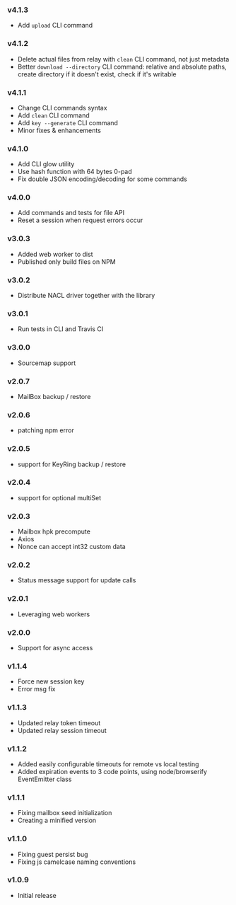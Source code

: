 ### v4.1.3

* Add `upload` CLI command

### v4.1.2

* Delete actual files from relay with `clean` CLI command, not just metadata
* Better `download --directory` CLI command: relative and absolute paths, create directory if it doesn't exist, check if it's writable

### v4.1.1

* Change CLI commands syntax
* Add `clean` CLI command
* Add `key --generate` CLI command
* Minor fixes & enhancements

### v4.1.0

* Add CLI glow utility
* Use hash function with 64 bytes 0-pad
* Fix double JSON encoding/decoding for some commands

### v4.0.0

* Add commands and tests for file API
* Reset a session when request errors occur

### v3.0.3

* Added web worker to dist
* Published only build files on NPM

### v3.0.2

* Distribute NACL driver together with the library

### v3.0.1

* Run tests in CLI and Travis CI

### v3.0.0

* Sourcemap support 

### v2.0.7

* MailBox backup / restore

### v2.0.6

* patching npm error

### v2.0.5

* support for KeyRing backup / restore

### v2.0.4

* support for optional multiSet

### v2.0.3

* Mailbox hpk precompute
* Axios
* Nonce can accept int32 custom data

### v2.0.2

* Status message support for update calls

### v2.0.1

* Leveraging web workers

### v2.0.0

* Support for async access

### v1.1.4

* Force new session key
* Error msg fix

### v1.1.3

* Updated relay token timeout
* Updated relay session timeout

### v1.1.2

* Added easily configurable timeouts for remote vs local testing
* Added expiration events to 3 code points, using node/browserify EventEmitter class

### v1.1.1

* Fixing mailbox seed initialization
* Creating a minified version  

### v1.1.0

* Fixing guest persist bug
* Fixing js camelcase naming conventions


### v1.0.9

* Initial release
